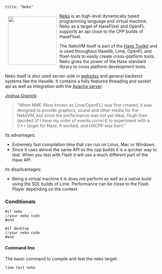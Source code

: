 ```
title: "Neko"
```

<img src="/images/targets/neko-logo.jpg" width="160px" style="float:left; padding:10px" />

[Neko](http://nekovm.org/) is an high-level dynamically typed programming language and virtual machine. Neko as a target of HaxeFlixel and OpenFL supports an api close to the CPP builds of HaxeFlixel.

The NekoVM itself is part of the [Haxe Toolkit](http://haxe.org/doc/start/neko) and is used throughout Haxelib, Lime, OpenFL and flixel-tools to easily create cross-platform tools. Neko gives the power of the Haxe standard library to cross platform development tools.

Neko itself is also used server-side in [websites](https://github.com/ufront) and general backend systems like the Haxelib. It contains a fully featured threading and socket api as well as integration with the [Apache server](http://haxe.org/doc/build/mod_neko).

[Joshua Granick](http://www.joshuagranick.com/blog/):

> "When NME (Now known as Lime/OpenFL) was first created, it was designed to provide graphics, sound and other media for the NekoVM, but since the performance was not yet ideal, Hugh then decided (if I have my order of events correct) to experiment with a C++ target for Haxe. It worked, and HXCPP was born."

Its advantages:
- Extremely fast compilation time that can run on Linux, Mac or Windows.
- Since it uses almost the same API as the cpp builds it is a quicker way to test.
  When you test with Flash it will use a much different part of the Haxe API.

Its disadvantages:
- Being a virtual machine it is does not perform as well as a native build using the SDL builds of Lime. 
  Performance can be close to the Flash Player depending on the context.

### Conditionals

```
#if neko
//your neko code
#end

#if desktop
//your neko code
#end
```

#### Command line

The basic command to compile and test the neko target:

```
lime test neko
```
